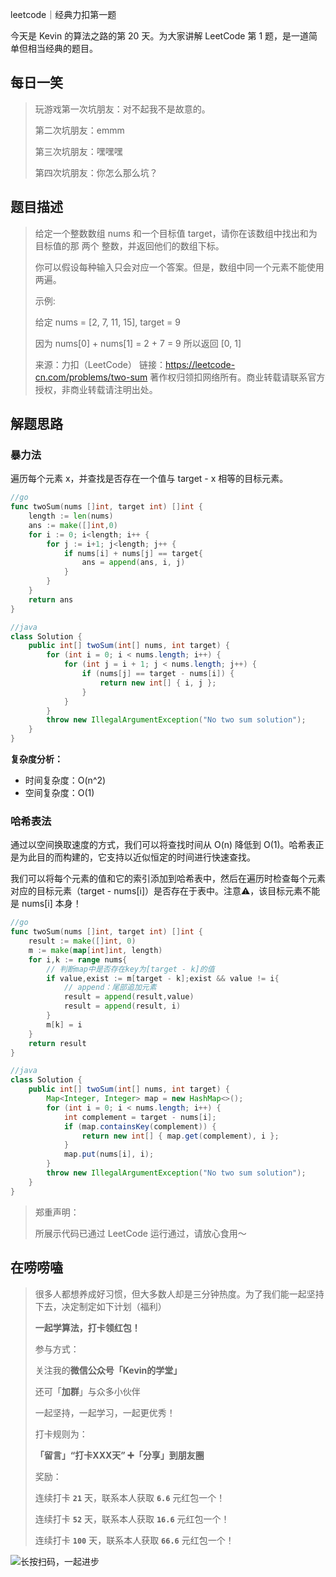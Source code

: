 leetcode｜经典力扣第一题

今天是 Kevin 的算法之路的第 20 天。为大家讲解 LeetCode 第 1 题，是一道简单但相当经典的题目。



## 每日一笑

> 玩游戏第一次坑朋友：对不起我不是故意的。
>
> 第二次坑朋友：emmm
>
> 第三次坑朋友：嘿嘿嘿
>
> 第四次坑朋友：你怎么那么坑？



## 题目描述

> 给定一个整数数组 nums 和一个目标值 target，请你在该数组中找出和为目标值的那 两个 整数，并返回他们的数组下标。
>
> 你可以假设每种输入只会对应一个答案。但是，数组中同一个元素不能使用两遍。
>
>  
>
> 示例:
>
> 给定 nums = [2, 7, 11, 15], target = 9
>
> 因为 nums[0] + nums[1] = 2 + 7 = 9
> 所以返回 [0, 1]
>
> 来源：力扣（LeetCode）
> 链接：https://leetcode-cn.com/problems/two-sum
> 著作权归领扣网络所有。商业转载请联系官方授权，非商业转载请注明出处。



## 解题思路

### 暴力法

遍历每个元素 x，并查找是否存在一个值与 target - x 相等的目标元素。

```go
//go
func twoSum(nums []int, target int) []int {
    length := len(nums)
    ans := make([]int,0)
    for i := 0; i<length; i++ {
        for j := i+1; j<length; j++ {
            if nums[i] + nums[j] == target{
                ans = append(ans, i, j)
            }
        }
    }
    return ans
}
```

```java
//java
class Solution {
    public int[] twoSum(int[] nums, int target) {
        for (int i = 0; i < nums.length; i++) {
            for (int j = i + 1; j < nums.length; j++) {
                if (nums[j] == target - nums[i]) {
                    return new int[] { i, j };
                }
            }
        }
        throw new IllegalArgumentException("No two sum solution");
    }
}
```

**复杂度分析：**

- 时间复杂度：O(n^2)
- 空间复杂度：O(1)



### 哈希表法

通过以空间换取速度的方式，我们可以将查找时间从 O(n) 降低到 O(1)。哈希表正是为此目的而构建的，它支持以近似恒定的时间进行快速查找。

我们可以将每个元素的值和它的索引添加到哈希表中，然后在遍历时检查每个元素对应的目标元素（target - nums[i]）是否存在于表中。注意⚠️，该目标元素不能是 nums[i] 本身！

```go
//go
func twoSum(nums []int, target int) []int {
    result := make([]int, 0)
    m := make(map[int]int, length)
    for i,k := range nums{
		// 判断map中是否存在key为[target - k]的值
		if value,exist := m[target - k];exist && value != i{
			// append：尾部追加元素
			result = append(result,value)
			result = append(result, i)
		}
		m[k] = i
	}
	return result
}
```

```java
//java
class Solution {
    public int[] twoSum(int[] nums, int target) {
        Map<Integer, Integer> map = new HashMap<>();
        for (int i = 0; i < nums.length; i++) {
            int complement = target - nums[i];
            if (map.containsKey(complement)) {
                return new int[] { map.get(complement), i };
            }
            map.put(nums[i], i);
        }
        throw new IllegalArgumentException("No two sum solution");
    }
}
```



> 郑重声明：
>
> 所展示代码已通过 LeetCode 运行通过，请放心食用～



## 在唠唠嗑

> 很多人都想养成好习惯，但大多数人却是三分钟热度。为了我们能一起坚持下去，决定制定如下计划（福利）
>
> **一起学算法，打卡领红包！**
>
> 参与方式：
>
> 关注我的**微信公众号「Kevin的学堂」**
>
> 还可「**加群**」与众多小伙伴
>
> 一起坚持，一起学习，一起更优秀！
>
> 打卡规则为：
>
> **「留言」“打卡XXX天” ➕「分享」到朋友圈**
>
> 奖励：
>
> 连续打卡 **`21`** 天，联系本人获取 **`6.6`** 元红包一个！
>
> 连续打卡 **`52`** 天，联系本人获取 **`16.6`** 元红包一个！
>
> 连续打卡 **`100`** 天，联系本人获取 **`66.6`** 元红包一个！



![长按扫码，一起进步](http://wesub.ifree258.top/wesubQRCode-2.png)